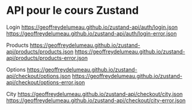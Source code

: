 # API pour le cours Zustand
Login
https://geoffreydelumeau.github.io/zustand-api/auth/login.json
https://geoffreydelumeau.github.io/zustand-api/auth/login-error.json

Products
https://geoffreydelumeau.github.io/zustand-api/products/products.json
https://geoffreydelumeau.github.io/zustand-api/products/products-error.json

Options
https://geoffreydelumeau.github.io/zustand-api/checkout/options.json
https://geoffreydelumeau.github.io/zustand-api/checkout/options-error.json

City
https://geoffreydelumeau.github.io/zustand-api/checkout/city.json
https://geoffreydelumeau.github.io/zustand-api/checkout/city-error.json
